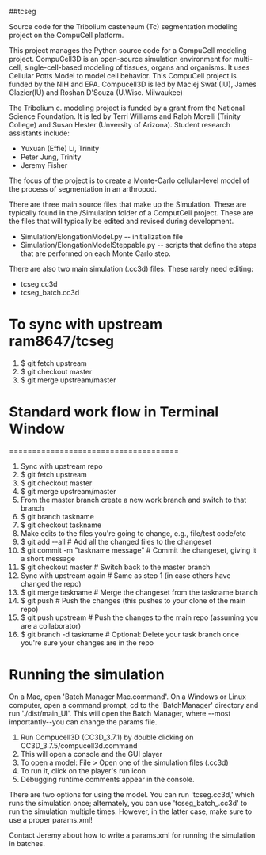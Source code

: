 ##tcseg

Source code for the Tribolium casteneum (Tc) segmentation modeling project on the CompuCell platform.

This project manages the Python source code for a CompuCell modeling project. CompuCell3D is an open-source simulation environment for multi-cell, single-cell-based modeling of tissues, organs and organisms.  It uses Cellular Potts Model to model cell behavior.  This CompuCell project is funded by the NIH and EPA.  Compucell3D is led by Maciej Swat (IU), James Glazier(IU) and Roshan D'Souza (U.Wisc. Milwaukee)

The Tribolium c. modeling project is funded by a grant from the National Science Foundation. It is led by Terri Williams and Ralph Morelli (Trinity College) and Susan Hester (Unversity of Arizona).  Student research assistants include:

* Yuxuan (Effie) Li, Trinity
* Peter Jung, Trinity
* Jeremy Fisher 

The focus of the project is to create a Monte-Carlo cellular-level model of the process of segmentation in an arthropod. 

There are three main source files that make up the Simulation.  These are typically found in the /Simulation folder of a ComputCell project.
These are the files that will typically be edited and revised during development.

*  Simulation/ElongationModel.py -- initialization file
*  Simulation/ElongationModelSteppable.py -- scripts that define the steps that are performed on each Monte Carlo step.

There are also two main simulation (.cc3d) files.  These rarely need editing:

* tcseg.cc3d
* tcseg_batch.cc3d

# To sync with upstream ram8647/tcseg
1. $ git fetch upstream
2. $ git checkout master
3. $ git merge upstream/master

# Standard work flow in Terminal Window
=====================================
1. Sync with upstream repo
1. $ git fetch upstream
2. $ git checkout master
3. $ git merge upstream/master
2. From the master branch create a new work branch and switch to that branch
1. $ git branch taskname
2. $ git checkout taskname
3. Make edits to the files you're going to change, e.g.,  file/test code/etc
4. $ git add --all                     # Add all the changed files to the changeset
5. $ git commit -m "taskname message"  # Commit the changeset, giving it a short message
6. $ git checkout master               # Switch back to the master branch
7. Sync with upstream again            # Same as step 1 (in case others have changed the repo)
8. $ git merge taskname                # Merge the changeset from the taskname branch
9. $ git push                          # Push the changes (this pushes to your clone of the main repo)
10. $ git push upstream                # Push the changes to the main repo (assuming you are a collaborator)
11. $ git branch -d taskname           # Optional: Delete your task branch once you're sure your changes are in the repo


# Running the simulation

On a Mac, open 'Batch Manager Mac.command'. On a Windows or Linux computer, open a command prompt, cd to the 'BatchManager' directory and run './dist/main_UI'. This will open the Batch Manager, where --most importantly--you can change the params file. 

1. Run Compucell3D (CC3D_3.7.1) by double clicking on CC3D_3.7.5/compucell3d.command
2. This will open a console and the GUI player
3. To open a model: File > Open one of the simulation files (.cc3d)
4. To run it, click on the player's run icon
5. Debugging runtime comments appear in the console.

There are two options for using the model. You can run 'tcseg.cc3d,' which runs the simulation once; alternately, you can use 'tcseg_batch_.cc3d' to run the simulation multiple times. However, in the latter case, make sure to use a proper params.xml!

Contact Jeremy about how to write a params.xml for running the simulation in batches.
